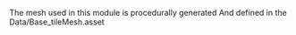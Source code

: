 ﻿


The mesh used in this module is procedurally generated
And defined in the Data/Base_tileMesh.asset